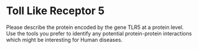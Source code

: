 # Toll Like Receptor 5

Please describe the protein encoded by the gene TLR5 at a protein level.
Use the tools you prefer to identify any potential protein-protein interactions which might be interesting for Human diseases.